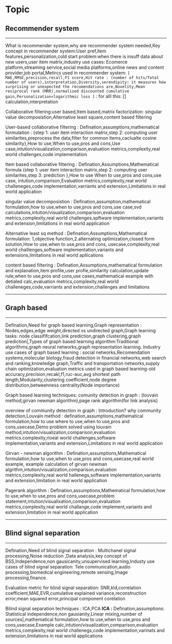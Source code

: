 # Topic

## Recommender system
---
What is recommender system,why are recommender system needed,Key concept in recommender system:User pref,item features,personalization,cold start problem:when there is insuff data about new users,user item matrix,industry use cases: Ecomerce platform,streaming service,social media platforms,online news and content provider,job portal,Metircs used in recommender system:
`[ MAE,RMSE,precision,recall,F1 score,Hit rate : (number of hits/Total number of users),interpretation,Diversity,serendipity: it measures how surprising or unexpected the recomendations are,Novelity,Mean resiprocal rank (MRR),normalized discounted cumulative gain,Personalization<logarithmic loss ]` : for alll this: [] calculation,interpretation

Collaborative filtering:user based,Item based,matrix factorization: singular value decomposistion,Alternative least square,content based filtering

User-based collaborative filtering : Defination,assumptions,mathematical formulation : {step 1: user item interaction matrix,step 2: computing user similarites,preprocess the data,filter for common items,caclualte cosine similarity},How to use,When to use,pros and cons,Use case,intution/visualization,comparison,evaluation metrics,complexity,real world challenges,code implementation

Item based collaborative filtering : Defination,Assumptions,Mathematical formula {step 1: user item interaction matrix,step 2: computing user similarites,step 3: prediction },How to use
When to use,pros and cons,use case, intution,comparison,Evaluation metrics,complexity,real world challeneges,code implementation,varriants and extension,Limitations in real world application

singular value decomposistion : Defination,assumption,mathematical formulation,how to use,when to use,pros and cons,use case,svd calculations,intution/visualization,comparison,evaluation metrics,complexity,real world challenges,spftware implementation,variants and extension,limitations in real world application

Alternative least sq method : Defination,Assumptions,Mathematical formulation: 1,objective function,2.alternating optimization,closed form solution,How to use,when to use,pros and cons,
usecase,complexity,real world challlenges,software implementation,variants and extensions,limitations in real world apllications

content based filtering : Defination,Assumptions,mathematical formulation and explanation,item profile,user profie,similarity calculation,update rule,when to use,pros and cons,use cases,mathematical example with detialed calc,evaluation metrics,complexity,real world challeneges,code,varriants and extension,challenges and limitations

---

## Graph based
----

Defination,Need for graph based learning,Graph representation : Nodes,edges,edge weight,directed vs undirected graph,Graph learning tasks: node classififcation,link prediction,graph clustering,graph prediction|,Types of graph based learning algorithm:Traditional algorithms,graph neural networks,graph representation learning. Industry use cases of graph based learning : social networks,Recomendation systems,molecular biology,fraud detection in financial networks,web search and ranking,knowledge graph,Traffic and transportation networks,supply chain optimization,evaluation metrics used in graph based learning-old accuracy,precision,recakl,f1,ruc-auc,avg shortest path length,Modularity,clustering coefficient,node degree distribution,betweenness centrality(Node importance)



Graph based learning techniques:  comunity detection in graph : (louvain method,girvan newman algorithm),page rank algorithm(for link analysis)

overview of community detection in graph : Introduction? why community detection,Louvain method : defination,assumptions,mathematical formulation,how to use where to use,when to use,pros and cons,usecase,Demo problem solved using louvain method,intution/visualization,comparison,evaluation metrics.complexity,rloeal world challenges,software implementation,variants and extension,Limitations in real world application


Girvan - newman algorithm : Defination,assumptions,Mathematical formulation,how to use,when to use,pros and cons,usecase,real world example,
example calculation of girvan newman algrithm,intution/visualization,comparison,evaluation metrics,complexity,real world hallenegs,software implementation,variants and extension,limitation in real world application

Pagerank algorithm : Defination,assumptions,Mathematical formulation,how to use,when to use,pros and cons,usecase,problem statement,intution/visualixation,comparison,evaluation metrics,complexity,real world challange,code implement,variants and extension,limitation in real world application

---

## Blind signal separation
---
Defination,Need of blind signal separation : Multichanel signal processing,Noise reduction ,Data analysis,key concept of BSS,Independence,non gausicanity,unsupervised learning,Industy use cases of blind signal separation: Tele communication,audio processing,biomedical engineering,remote sensing,Image processing,finance.

Evaluation metric for blind signal separation: SNR,kld,correlation coefficient,MAE,EVR,cumulative explained variance,reconstruction error,mean squared error,principal component corelation

Bilind signal separation techniques : ICA,PCA
**ICA :** Defination,assumptions: Statistical independence,non gausianity,Linear mixing,number of sources|,mathematical formulation,how to use,when to use,pros and cons,usecase,Example calc,intution/visualization,comparison,evaluation metrics,complexity,real world challenegs,code implementation,varinats and extension,limitations in real world applications
